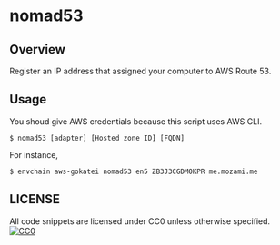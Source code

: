 # nomad53

## Overview

Register an IP address that assigned your computer to AWS Route 53.

## Usage

You shoud give AWS credentials because this script uses AWS CLI.

```
$ nomad53 [adapter] [Hosted zone ID] [FQDN]
```

For instance,

```
$ envchain aws-gokatei nomad53 en5 ZB3J3CGDM0KPR me.mozami.me
```

## LICENSE

All code snippets are licensed under CC0 unless otherwise specified.
[![CC0](http://i.creativecommons.org/p/zero/1.0/88x31.png)](http://creativecommons.org/publicdomain/zero/1.0/)
